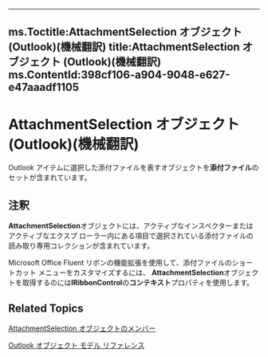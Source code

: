

---
ms.Toctitle:AttachmentSelection オブジェクト (Outlook)(機械翻訳)
title:AttachmentSelection オブジェクト (Outlook)(機械翻訳)
ms.ContentId:398cf106-a904-9048-e627-e47aaadf1105
---
# AttachmentSelection オブジェクト (Outlook)(機械翻訳)




Outlook アイテムに選択した添付ファイルを表すオブジェクトを**添付ファイル**のセットが含まれています。

## 注釈
**AttachmentSelection**オブジェクトには、アクティブなインスペクターまたはアクティブなエクスプ ローラー内にある項目で選択されている添付ファイルの読み取り専用コレクションが含まれています。



Microsoft Office Fluent リボンの機能拡張を使用して、添付ファイルのショートカット メニューをカスタマイズするには、 **AttachmentSelection**オブジェクトを取得するのには**IRibbonControl**の**コンテキスト**プロパティを使用します。



## Related Topics

[AttachmentSelection オブジェクトのメンバー](98212826-8a87-665c-2a38-e232974b904b.md)

[Outlook オブジェクト モデル リファレンス](73221b13-d8d8-99b8-3394-b95dbbfd5ddc.md)




